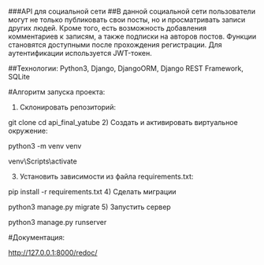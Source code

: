 ###API для социальной сети
##В данной социальной сети пользователи могут не только публиковать свои посты, но и просматривать записи других людей. Кроме того, есть возможность добавления комментариев к записям, а также подписки на авторов постов. Функции становятся доступными после прохождения регистрации. 
Для аутентификации используется JWT-токен.

##Технологии: Python3, Django, DjangoORM, Django REST Framework, SQLite

#Алгоритм запуска проекта:
1) Склонировать репозиторий:

git clone cd api_final_yatube
2) Создать и активировать виртуальное окружение:

python3 -m venv venv

venv\Scripts\activate

3) Установить зависимости из файла requirements.txt:

pip install -r requirements.txt
4) Сделать миграции

python3 manage.py migrate
5) Запустить сервер

python3 manage.py runserver

#Документация:

http://127.0.0.1:8000/redoc/